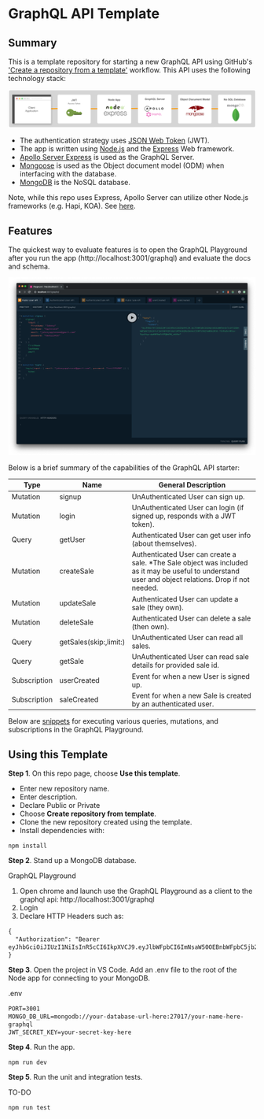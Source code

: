 # GraphQL API Template

## Summary

This is a template repository for starting a new GraphQL API using GitHub's ['Create a repository from a template'](https://help.github.com/en/github/creating-cloning-and-archiving-repositories/creating-a-repository-from-a-template) workflow. This API uses the following technology stack:

![screenshot](./docs/stack.png)

* The authentication strategy uses [JSON Web Token](https://www.npmjs.com/package/jsonwebtoken) (JWT).
* The app is written using [Node.js](https://nodejs.org/en/) and the [Express](https://expressjs.com) Web framework.
* [Apollo Server Express](https://github.com/apollographql/apollo-server/tree/master/packages/apollo-server-express) is used as the GraphQL Server.
* [Mongoose](https://mongoosejs.com) is used as the Object document model (ODM) when interfacing with the database.
* [MongoDB](https://www.mongodb.com) is the NoSQL database.


Note, while this repo uses Express, Apollo Server can utilize other Node.js frameworks (e.g. Hapi, KOA).  See [here](https://www.apollographql.com/docs/apollo-server/v1/).

## Features

The quickest way to evaluate features is to open the GraphQL Playground after you run the app (http://localhost:3001/graphql) and evaluate the docs and schema.

![screenshot](./docs/graphql_playground.png)

Below is a brief summary of the capabilities of the GraphQL API starter:

|  Type | Name  | General Description  |     
|---|---|---|
|  Mutation | signup  			| UnAuthenticated User can sign up.  |   
|  Mutation | login   			| UnAuthenticated User can login (if signed up, responds with a JWT token).  |  
|  Query    | getUser 			| Authenticated User can get user info (about themselves). |
|  Mutation | createSale 		| Authenticated User can create a sale. *The Sale object was included as it may be useful to understand user and object relations.  Drop if not needed. |
|  Mutation | updateSale 		| Authenticated User can update a sale (they own).  |
|  Mutation | deleteSale 		| Authenticated User can delete a sale (then own). | 
|  Query    | getSales(skip:,limit:)  | UnAuthenticated User can read all sales. |
|  Query    | getSale | UnAuthenticated User can read sale details for provided sale id. |
|  Subscription | userCreated | Event for when a new User is signed up. |   
|  Subscription | saleCreated | Event for when a new Sale is created by an authenticated user. |

Below are [snippets](./docs/snippets.md) for executing various queries, mutations, and subscriptions in the GraphQL Playground.

## Using this Template

__Step 1__. On this repo page, choose __Use this template__.

  * Enter new repository name.
  * Enter description.
  * Declare Public or Private
  * Choose __Create repository from template__.
  * Clone the new repository created using the template.
  * Install dependencies with:

````
npm install
````

__Step 2__. Stand up a MongoDB database.

GraphQL Playground

1. Open chrome and launch use the GraphQL Playground as a client to the graphql api: http://localhost:3001/graphql
2. Login
3. Declare HTTP Headers such as:

````
{
  "Authorization": "Bearer eyJhbGciOiJIUzI1NiIsInR5cCI6IkpXVCJ9.eyJlbWFpbCI6ImNsaW50OEBnbWFpbC5jb20iLCJpYXQiOjE1NzYzNjAyNDYsImV4cCI6MTU3NjQ0NjY0Nn0.FYYZY1DFd0IVb8xcFLv1AxeghwaBwziEKkUjlBcGTVA"
}
````

__Step 3__. Open the project in VS Code. Add an .env file to the root of the Node app for connecting to your MongoDB.

.env

````
PORT=3001
MONGO_DB_URL=mongodb://your-database-url-here:27017/your-name-here-graphql
JWT_SECRET_KEY=your-secret-key-here
````

__Step 4__. Run the app.

````
npm run dev
````
__Step 5__. Run the unit and integration tests.

TO-DO

````
npm run test
````


